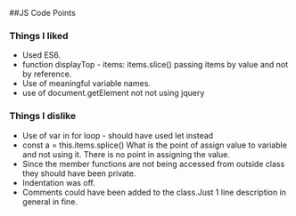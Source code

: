 ##JS Code Points

### Things I liked
- Used ES6.
- function displayTop - items: items.slice() passing items by value and not by reference.
- Use of meaningful variable names.
- use of document.getElement not not using jquery


### Things I dislike
- Use of var in for loop - should have used let instead
-  const a = this.items.splice() What is the point of assign value to variable and not using it. There is no point in assigning the value.
- Since the member functions are not being accessed from outside class they should have been private.
- Indentation was off.
- Comments could have been added to the class.Just 1 line description in general in fine.